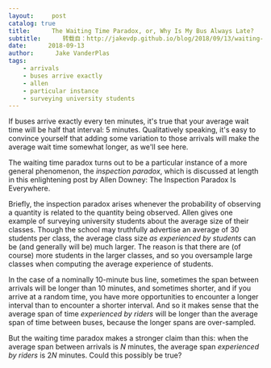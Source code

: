 ```yaml
---
layout:     post
catalog: true
title:      The Waiting Time Paradox, or, Why Is My Bus Always Late?
subtitle:      转载自：http://jakevdp.github.io/blog/2018/09/13/waiting-time-paradox/
date:      2018-09-13
author:      Jake VanderPlas
tags:
    - arrivals
    - buses arrive exactly
    - allen
    - particular instance
    - surveying university students
---
```


If buses arrive exactly every ten minutes, it's true that your average wait time will be half that interval: 5 minutes.
Qualitatively speaking, it's easy to convince yourself that adding some variation to those arrivals will make the average wait time somewhat longer, as we'll see here.

The waiting time paradox turns out to be a particular instance of a more general phenomenon, the *inspection paradox*, which is discussed at length in this enlightening post by Allen Downey: The Inspection Paradox Is Everywhere.

Briefly, the inspection paradox arises whenever the probability of observing a quantity is related to the quantity being observed.
Allen gives one example of surveying university students about the average size of their classes. Though the school may truthfully advertise an average of 30 students per class, the average class size *as experienced by students* can be (and generally will be) much larger. The reason is that there are (of course) more students in the larger classes, and so you oversample large classes when computing the average experience of students.

In the case of a nominally 10-minute bus line, sometimes the span between arrivals will be longer than 10 minutes, and sometimes shorter, and if you arrive at a random time, you have more opportunities to encounter a longer interval than to encounter a shorter interval. And so it makes sense that the average span of time *experienced by riders* will be longer than the average span of time between buses, because the longer spans are over-sampled.

But the waiting time paradox makes a stronger claim than this: when the average span between arrivals is $N$ minutes, the average span *experienced by riders* is $2N$ minutes.
Could this possibly be true?
